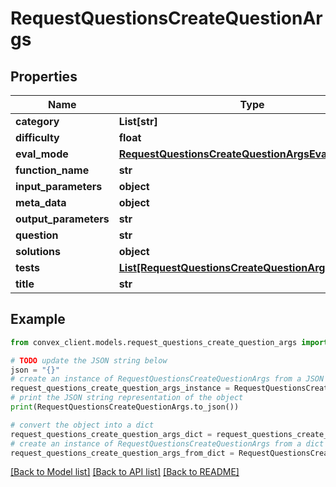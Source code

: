 # RequestQuestionsCreateQuestionArgs


## Properties

Name | Type | Description | Notes
------------ | ------------- | ------------- | -------------
**category** | **List[str]** |  | 
**difficulty** | **float** |  | 
**eval_mode** | [**RequestQuestionsCreateQuestionArgsEvalMode**](RequestQuestionsCreateQuestionArgsEvalMode.md) |  | 
**function_name** | **str** |  | 
**input_parameters** | **object** |  | 
**meta_data** | **object** |  | [optional] 
**output_parameters** | **str** |  | 
**question** | **str** |  | 
**solutions** | **object** |  | 
**tests** | [**List[RequestQuestionsCreateQuestionArgsTestsInner]**](RequestQuestionsCreateQuestionArgsTestsInner.md) |  | 
**title** | **str** |  | 

## Example

```python
from convex_client.models.request_questions_create_question_args import RequestQuestionsCreateQuestionArgs

# TODO update the JSON string below
json = "{}"
# create an instance of RequestQuestionsCreateQuestionArgs from a JSON string
request_questions_create_question_args_instance = RequestQuestionsCreateQuestionArgs.from_json(json)
# print the JSON string representation of the object
print(RequestQuestionsCreateQuestionArgs.to_json())

# convert the object into a dict
request_questions_create_question_args_dict = request_questions_create_question_args_instance.to_dict()
# create an instance of RequestQuestionsCreateQuestionArgs from a dict
request_questions_create_question_args_from_dict = RequestQuestionsCreateQuestionArgs.from_dict(request_questions_create_question_args_dict)
```
[[Back to Model list]](../README.md#documentation-for-models) [[Back to API list]](../README.md#documentation-for-api-endpoints) [[Back to README]](../README.md)


